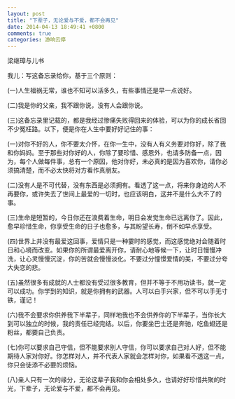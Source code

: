 ```yaml
---
layout: post
title: "下辈子，无论爱与不爱，都不会再见"
date: 2014-04-13 18:49:41 +0800
comments: true
categories: 游响云停
---
```

梁继璋与儿书

我儿：写这备忘录给你，基于三个原则：

(一)人生福祸无常，谁也不知可以活多久，有些事情还是早一点说好。

(二)我是你的父亲，我不跟你说，没有人会跟你说。

(三)这备忘录里记载的，都是我经过惨痛失败得回来的体验，可以为你的成长省回不少冤枉路。以下，便是你在人生中要好好记住的事：

(一)对你不好的人，你不要太介怀，在你一生中，没有人有义务要对你好，除了我和你妈妈。至于那些对你好的人，你除了要珍惜、感恩外，也请多防备一点，因为，每个人做每件事，总有一个原因，他对你好，未必真的是因为喜欢你，请你必须搞清楚，而不必太快将对方看作真朋友。

(二)没有人是不可代替，没有东西是必须拥有。看透了这一点，将来你身边的人不再要你，或许失去了世间上最爱的一切时，也应该明白，这并不是什么大不了的事。

(三)生命是短暂的，今日你还在浪费着生命，明日会发觉生命已远离你了。因此，愈早珍惜生命，你享受生命的日子也愈多，与其盼望长寿，倒不如早点享受。

(四)世界上并没有最爱这回事，爱情只是一种霎时的感觉，而这感觉绝对会随着时日和心境而改变。如果你的所谓最爱离开你，请耐心地等候一下，让时日慢慢冲洗，让心灵慢慢沉淀，你的苦就会慢慢淡化。不要过分憧憬爱情的美，不要过分夸大失恋的悲。

(五)虽然很多有成就的人士都没有受过很多教育，但并不等于不用功读书，就一定可以成功。你学到的知识，就是你拥有的武器。人可以白手兴家，但不可以手无寸铁，谨记！

(六)我不会要求你供养我下半辈子，同样地我也不会供养你的下半辈子，当你长大到可以独立的时候，我的责任已经完结。以后，你要坐巴士还是奔驰，吃鱼翅还是粉丝，都要自己负责。

(七)你可以要求自己守信，但不能要求别人守信，你可以要求自己对人好，但不能期待人家对你好。你怎样对人，并不代表人家就会怎样对你，如果看不透这一点，你只会徒添不必要的烦恼。

(八)亲人只有一次的缘分，无论这辈子我和你会相处多久，也请好好珍惜共聚的时光，下辈子，无论爱与不爱，都不会再见。
